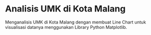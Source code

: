 # Analisis UMK di Kota Malang

Menganalisis UMK di Kota Malang dengan membuat Line Chart untuk visualisasi datanya menggunakan Library Python Matplotlib.
